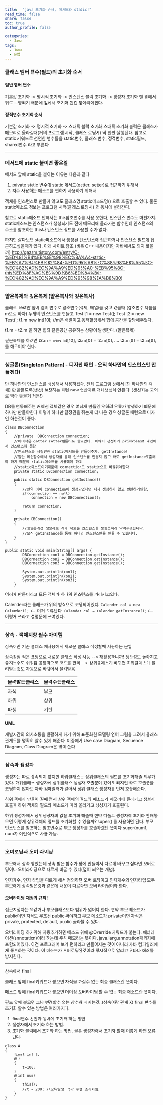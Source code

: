 ```yaml
---
title:  "java 초기화 순서, 메서드와 static!"
read_time: false
share: false
toc: true
author_profile: false

categories:
  - Java
tags:
  - Java
  - 문법
---
```


### 클래스 멤버 변수(필드)의 초기화 순서

#### 일반 멤버 변수
기본값 초기화 -> 명시적 초기화 -> 인스턴스 블럭 초기화 -> 생성자 초기화
맨 앞에서 뒤로 수행되기 때문에 앞에서 초기화 된건 덮어씌어진다.

#### 정적변수 초기화 순서
기본값 초기화 -> 명시적 초기화 -> 스태틱 블럭 초기화
스태틱 초기화 블럭은 클래스가 메모리로 올라갈때(거의 프로그램 시작, 클래스 로딩시) 딱 한번 실행된다.
참고로 static 키워드로 선언한 변수들을 static변수, 클래스 변수, 정적변수, static필드, shared변수 라고 부른다.

----------------------------------------------------------------------------------------------------

### 메서드에 static 붙이면 좋은일

메서드 앞에 static을 붙이는 이유는 다음과 같다
1. private static 변수에 static 메서드(getter, setter)로 접근하기 위해서
2. 자주 사용하는 메소드를 편하게 사용하기 위해서

객체를 인스턴스로 만들지 않고도 클래스명.static메소드명() 으로 호출할 수 있다.
물론 static메소드 정보는 프로그램 시작(클래스 로딩시) 과 동시에 올라간다.

참고로 static메소드 안에서는 this참조변수를 사용 못한다, 인스턴스 변수도 마찬가지. 
static메소드는 인스턴스가 생성되기도 전에 메모리에 올라가는 함수인데 인스턴스의 주소를 참조하는 this나 인스턴스 필드를
사용할 수가 없다.

하지만 살다보면 static메소드에서 생성된 인스턴스에 접근하거나 인스턴스 필드에 접근하고싶을때가 있다.
아래 사이트 참조 (비록 C++ 내용이지만 자바에서도 되지 않을까)
http://gazam.tistory.com/entry/C-%ED%81%B4%EB%9E%98%EC%8A%A4-static-%EB%A7%B4%EB%B2%84-%ED%95%A8%EC%88%98%EB%A5%BC-%EC%82%AC%EC%9A%A9%ED%95%A0-%EB%95%8C-this%ED%8F%AC%EC%9D%B8%ED%84%B0-%EC%82%AC%EC%9A%A9%ED%95%98%EA%B8%B0)


----------------------------------------------------------------------------------------------------

### 얕은복제와 깊은복제 (얕은복사와 깊은복사)

클래스 Test란 놈이 멤버 변수로 참조변수(객체, 배열)을 갖고 있을때  (참조변수 이름을 m으로 하자)
두개의 인스턴스를 만들고
Test t1 = new Test(); Test t2 = new Test();
t1.m  new int[10]; //m은 배열이고 동적할당해서 힙에 공간을 할당해주었다.

t1.m = t2.m 을 하면 힙의 같은공간 공유하는 상황이 발생한다. (얕은복제)

깊은복제를 하려면
t2.m = new int[10];
t2.m[0] = t2.m[0];
....
t2.m[9] = t2.m[9]; 를 해주어야 한다.

----------------------------------------------------------------------------------------------------

### 싱글톤(Singleton Pattern)  -  디자인 패턴 - 오직 하나만의 인스턴스만 만들겠다!

단 하나만의 인스턴스를 생성해서 사용하겠다.
전체 프로그램 상에서 [단 하나만의 객체] 만 만들도록(생성) 보장하는 패턴
new 연산자로 객체생성이 안된다! (생성자는 고의로 막아 놓을거 거든!)

DB를 연동해주는 커넥션 객체같은 경우 여러개 만들면 오히려 오류가 발생하기 떄문에 하나만 만들야한다
이렇게 하나만 결정권을 쥐는게 더 나은 경우 싱글톤 패턴으로 디자인 하는것이 좋다.
```
class DBConnection
{
	//private  DBConnection connection; 
	//이녀석은 getter setter만들어도 쓸모없다. 어차피 생성자가 private으로 돼있어서 인스턴스화 못함
	//인스턴스화 시킬만한 static메서드를 만들어주자, getInstance!
	//일단 메인함수에서 생성자를 통해 인스턴스를 만들지 않고 바로 getInstance호출해야 하기 때문에 static메소드를 사용해야 하고
	//static메소드이기때문에 connection도 static으로 바꿔줘야한다.
	private static DBConnection connection;
	
	public static DBConnection getInstance()
	{
		//만약 이미 connection이 생성되었다면 다시 생성하지 않고 반환하기만함.
		if(connection == null)
			connection = new DBConnection();
		
		return connection;
	}
	
	private DBConnection()
	{
		//싱글톤에선 생성자로 계속 새로운 인스턴스를 생성못하게 막아두었습니다.
		//오직 getInstance를 통해 하나의 인스턴스만을 만들 수 있습니다.
	}
}

public static void main(String[] args) {
		DBConnection con1 = DBConnection.getInstance();
		DBConnection con2 = DBConnection.getInstance();
		DBConnection con3 = DBConnection.getInstance();
		
		System.out.println(con1);
		System.out.println(con2);
		System.out.println(con3);
	}
```
여러개 만들더라고 모든 객체가 하나의 인스턴스를 가리키고있다.

Calender라는 클래스가 위의 방식으로 코딩되어있다.
```Calender cal = new Calender();``` <-- 이거 오류난다.
```Calender cal = Calender.getInstance();``` <-- 이렇게 쓰라고 설명문에 쓰여있다.

----------------------------------------------------------------------------------------------------

### 상속  -  객체지향 필수 아이템

상속이란 기존 클래스 재사용해서 새로운 클래스 작성할때 사용하는 문법

상속장점
적은 코딩으로 새로운 클래스 작성 사능 --> 재활용하니까! 생산성도 높아지고 유지보수도 쉬워짐
공통적으로 코드를 관리 --> 상위클래스가 바뀌면 하위클래스가 물려받는것도 자동으로 바뀌어서 물려받음



|물려받는클래스|물려주는클래스|
|---|---|
|자식|부모|
|하위|상위|
|파생|기반|

#### UML
개발자간의 의사소통을 원활하게 하기 위해 표준화한 모델링 언어
그림을 그려서 클래스 관계도를 명확히 알수 있게 해준다.
이중에서 Use case Diagram, Sequence Diagram, Class Diagram은 많이 쓴다.


----------------------------------------------------------------------------------------------------

### 상속과 생성자

생성자는 따로 상속되지 않지만 하위클래스는 상위클래스의 필드를 초기화해줄 의무가 있다.
하위클래스 생성자에 상위클래스 생성자 호출문이 있어도 되지만
따로 호출문을 코딩하지 않아도 자바 컴파일러가 알아서 상위 클래스 생성자를 먼저 호출해준다.

하위 객체가 만들어 질때 먼저 상위 객체의 필드와 메소드가 메모리에 올라가고 생성자 호출후
하위 객체의 필드와 메소드가 따라 올라가고 생성자가 호출된다.

하위 생성자에서 상위생성자의 값을 초기화 해줄때 만약 디폴트 생성자에 초기화 안해놓으면
어떻게 상위객체의 필드를 초기화할 수 있을까?
super() 를 사용하면 된다. 부모 인스턴스를 참조하는 참조변수로 부모 생성자를 호출하겠단 뜻이다
super(num1, num2) 이런식으로 사용 가능.

----------------------------------------------------------------------------------------------------

### 오버로딩과 오버 라이딩

부모에서 상속 받았는데 상속 받은 함수가 맘에 안들어서 다르게 바꾸고 싶다면
오버로딩이나 오버라이딩으로 다르게 바꿀 수 있다(덮어 씌우는 개념).

인자개수, 인자 타입을 다르게 해서 정의하면 오버 로딩이고
인자개수와 인자타입 모두 부모에게 상속받은것과 같은데 내용이 다르다면 오버 라이딩이라 한다.

#### 오버라이딩 재정의 규칙!

접근지정자는 똑같거나 부모클래스보다 범위가 넒어야 한다.
만약 부모 메소드가 public이면 자식도 무조건 public 써야하고
부모 메소드가 private이면 자식은 private, protected, default, public 골라쓸 수 있다.


오버라이딩 하기위해 자동추가하면 메소드 위에 @Override 키워드가 붙는다.
에너테이션(annotation)이라 하는데 주석 메모라는 뜻이다. 
java.lang.annotation패키지에 포함되어있다. 
이건 프로그래머 보기 편하라고 만들어지는 것이 아니라 자바 컴파일러에게 통보하는 것이다.
이 메소드가 오버로딩된것이라 명시적으로 알리고 오타나 에러를 방지한다.

----------------------------------------------------------------------------------------------------


상속에서 final

클래스 앞에 final키워드가 붙으면 자식을 가질수 없는 최종 클래스란 뜻이다.

메소드 앞에 final키워드가 붙으면 더이상 오버라이딩 할 수 없는 최종 메소드란 뜻이다.

필드 앞에 붙으면 그냥 변경할수 없는 상수화 시키는것..(상속이랑 관계 X)
final 변수를 초기화 할수 있는 방법은 여러가지다.
1. final변수 선언과 동시에 초기화 하는 방법
2. 생성자에서 초기화 하는 방법.
3. 초기화 블럭에서 초기화 하는 방법.
물론 생성자에서 초기화 할때 이렇게 하면 오류난다.
```
class A
{
	final int t;
	A()
	{
		t=100;
	}
	A(int num)
	{
		this();
		//t = 200; //오류발생, t가 두번 초기화됨.
	}
}
```